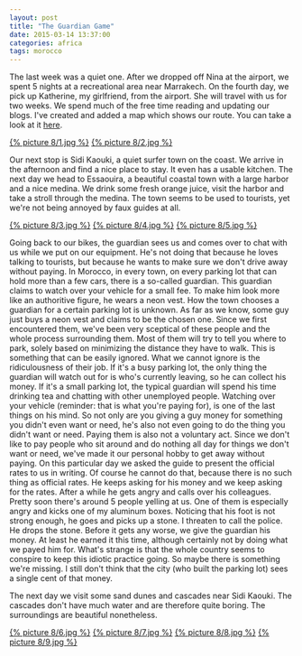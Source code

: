 ```yaml
---
layout: post
title: "The Guardian Game"
date: 2015-03-14 13:37:00
categories: africa
tags: morocco
---
```

The last week was a quiet one.
After we dropped off Nina at the airport, we spent 5 nights at a recreational area near Marrakech.
On the fourth day, we pick up Katherine, my girlfriend, from the airport.
She will travel with us for two weeks.
We spend much of the free time reading and updating our blogs.
I've created and added a map which shows our route.
You can take a look at it [here](/travel/route).

[1]: https://saschaeglau.com/upload/travel/8/1.jpg "View from our accomodation"
[2]: https://saschaeglau.com/upload/travel/8/2.jpg "Courtyard in our accomodation"
[{% picture 8/1.jpg %}][1]
[{% picture 8/2.jpg %}][2]

Our next stop is Sidi Kaouki, a quiet surfer town on the coast.
We arrive in the afternoon and find a nice place to stay.
It even has a usable kitchen.
The next day we head to Essaouira, a beautiful coastal town with a large harbor and a nice medina.
We drink some fresh orange juice, visit the harbor and take a stroll through the medina.
The town seems to be used to tourists, yet we're not being annoyed by faux guides at all.

[3]: https://saschaeglau.com/upload/travel/8/3.jpg "Essaouira"
[4]: https://saschaeglau.com/upload/travel/8/4.jpg "Essaouira"
[5]: https://saschaeglau.com/upload/travel/8/5.jpg "Essaouira"
[{% picture 8/3.jpg %}][3]
[{% picture 8/4.jpg %}][4]
[{% picture 8/5.jpg %}][5]

Going back to our bikes, the guardian sees us and comes over to chat with us while we put on our equipment.
He's not doing that because he loves talking to tourists, but because he wants to make sure we don't drive away without paying.
In Morocco, in every town, on every parking lot that can hold more than a few cars, there is a so-called guardian.
This guardian claims to watch over your vehicle for a small fee.
To make him look more like an authoritive figure, he wears a neon vest.
How the town chooses a guardian for a certain parking lot is unknown.
As far as we know, some guy just buys a neon vest and claims to be the chosen one.
Since we first encountered them, we've been very sceptical of these people and the whole process surrounding them.
Most of them will try to tell you where to park, solely based on minimizing the distance they have to walk.
This is something that can be easily ignored.
What we cannot ignore is the ridiculousness of their job.
If it's a busy parking lot, the only thing the guardian will watch out for is who's currently leaving, so he can collect his money.
If it's a small parking lot, the typical guardian will spend his time drinking tea and chatting with other unemployed people.
Watching over your vehicle (reminder: that is what you're paying for), is one of the last things on his mind.
So not only are you giving a guy money for something you didn't even want or need, he's also not even going to do the thing you didn't want or need.
Paying them is also not a voluntary act.
Since we don't like to pay people who sit around and do nothing all day for things we don't want or need, we've made it our personal hobby to get away without paying.
On this particular day we asked the guide to present the official rates to us in writing.
Of course he cannot do that, because there is no such thing as official rates.
He keeps asking for his money and we keep asking for the rates.
After a while he gets angry and calls over his colleagues.
Pretty soon there's around 5 people yelling at us.
One of them is especially angry and kicks one of my aluminum boxes.
Noticing that his foot is not strong enough, he goes and picks up a stone.
I threaten to call the police.
He drops the stone.
Before it gets any worse, we give the guardian his money.
At least he earned it this time, although certainly not by doing what we payed him for.
What's strange is that the whole country seems to conspire to keep this idiotic practice going.
So maybe there is something we're missing.
I still don't think that the city (who built the parking lot) sees a single cent of that money.

The next day we visit some sand dunes and cascades near Sidi Kaouki.
The cascades don't have much water and are therefore quite boring.
The surroundings are beautiful nonetheless.

[6]: https://saschaeglau.com/upload/travel/8/6.jpg "Sand dunes near Sidi Kaouki"
[7]: https://saschaeglau.com/upload/travel/8/7.jpg "Sand dunes near Sidi Kaouki"
[8]: https://saschaeglau.com/upload/travel/8/8.jpg "Sunset in Sidi Kaouki"
[9]: https://saschaeglau.com/upload/travel/8/9.jpg "Sunset in Sidi Kaouki"
[{% picture 8/6.jpg %}][6]
[{% picture 8/7.jpg %}][7]
[{% picture 8/8.jpg %}][8]
[{% picture 8/9.jpg %}][9]
